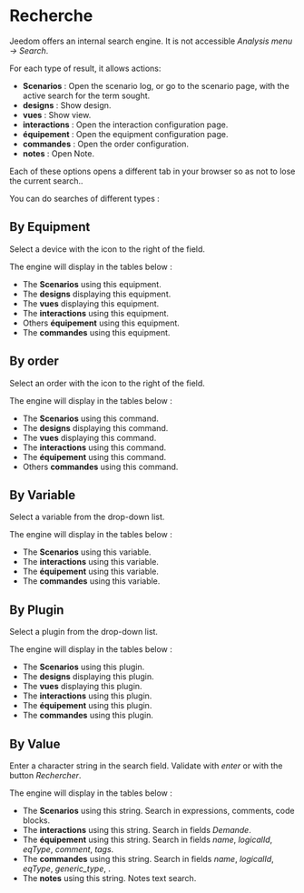 # Recherche

Jeedom offers an internal search engine. It is not accessible *Analysis menu → Search*.

For each type of result, it allows actions:
- **Scenarios** : Open the scenario log, or go to the scenario page, with the active search for the term sought.
- **designs** : Show design.
- **vues** : Show view.
- **interactions** : Open the interaction configuration page.
- **équipement** : Open the equipment configuration page.
- **commandes** : Open the order configuration.
- **notes** : Open Note.

Each of these options opens a different tab in your browser so as not to lose the current search..

You can do searches of different types :

## By Equipment

Select a device with the icon to the right of the field.

The engine will display in the tables below :

- The **Scenarios** using this equipment.
- The **designs** displaying this equipment.
- The **vues** displaying this equipment.
- The **interactions** using this equipment.
- Others **équipement** using this equipment.
- The **commandes** using this equipment.

## By order

Select an order with the icon to the right of the field.

The engine will display in the tables below :

- The **Scenarios** using this command.
- The **designs** displaying this command.
- The **vues** displaying this command.
- The **interactions** using this command.
- The **équipement** using this command.
- Others **commandes** using this command.

## By Variable

Select a variable from the drop-down list.

The engine will display in the tables below :

- The **Scenarios** using this variable.
- The **interactions** using this variable.
- The **équipement** using this variable.
- The **commandes** using this variable.

## By Plugin

Select a plugin from the drop-down list.

The engine will display in the tables below :

- The **Scenarios** using this plugin.
- The **designs** displaying this plugin.
- The **vues** displaying this plugin.
- The **interactions** using this plugin.
- The **équipement** using this plugin.
- The **commandes** using this plugin.

## By Value

Enter a character string in the search field. Validate with *enter* or with the button *Rechercher*.

The engine will display in the tables below :

- The **Scenarios** using this string.
	Search in expressions, comments, code blocks.
- The **interactions** using this string.
	Search in fields *Demande*.
- The **équipement** using this string.
	Search in fields *name*, *logicalId*, *eqType*, *comment*, *tags*.
- The **commandes** using this string.
	Search in fields *name*, *logicalId*, *eqType*, *generic_type*, .
- The **notes** using this string.
	Notes text search.

